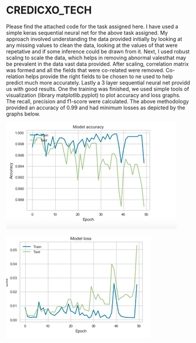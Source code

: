 # CREDICXO_TECH
Please find the attached code for the task assigned here.
I have used a simple keras sequential neural net for the above task assigned.
My approach involved understanding the data provided initially  by looking at any missing values to clean the data, looking at the values of that were repetative and if some inference could be drawn from it. Next, I used robust scaling to scale the data, which helps in removing abnormal valesthat may be prevalent in the data vast data provided. After scaling, correlation matrix was formed and all the fields that were co-related were removed. Co-relation helps provide the right fields to be chosen to ne used to help predict much more accurately. Lastly a 3 layer sequential neural net providd us with good results.
One the training was finished, we used simple tools of visualization (library matplotlib.pyplot) to plot accuracy and loss graphs. The recall, precision and f1-score were calculated.
The above methodology provided an accuracy of 0.99 and had minimum losses as depicted by the graphs below.




![Accuracy](SC1.png)




![Loss](SC2.png)
